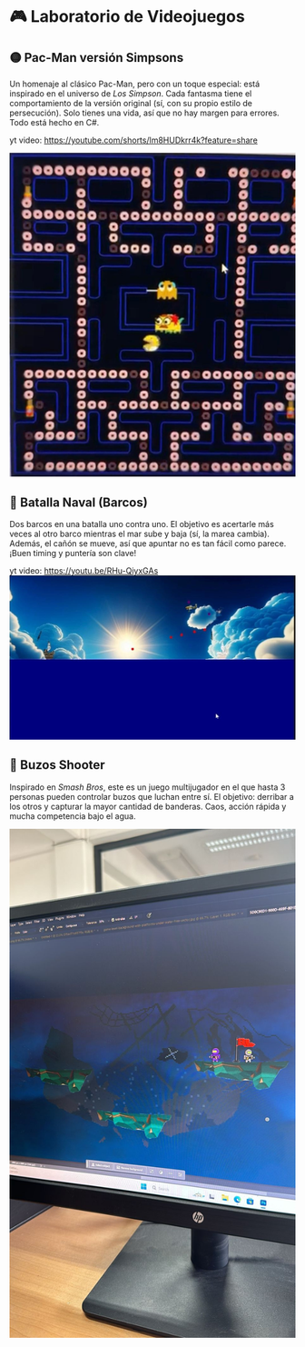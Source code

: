 # 🎮 Laboratorio de Videojuegos

## 🟡 Pac-Man versión Simpsons

Un homenaje al clásico Pac-Man, pero con un toque especial: está inspirado en el universo de *Los Simpson*. Cada fantasma tiene el comportamiento de la versión original (sí, con su propio estilo de persecución). Solo tienes una vida, así que no hay margen para errores. Todo está hecho en C#.

yt video: https://youtube.com/shorts/lm8HUDkrr4k?feature=share

![Pac-Man versión Simpsons](imagenes/pacman.jpeg)


## 🚢 Batalla Naval (Barcos)

Dos barcos en una batalla uno contra uno. El objetivo es acertarle más veces al otro barco mientras el mar sube y baja (sí, la marea cambia). Además, el cañón se mueve, así que apuntar no es tan fácil como parece. ¡Buen timing y puntería son clave!

yt video: https://youtu.be/RHu-QiyxGAs
![Pac-Man versión Simpsons](imagenes/barcos.jpeg)



## 🤿 Buzos Shooter

Inspirado en *Smash Bros*, este es un juego multijugador en el que hasta 3 personas pueden controlar buzos que luchan entre sí. El objetivo: derribar a los otros y capturar la mayor cantidad de banderas. Caos, acción rápida y mucha competencia bajo el agua.

![Pac-Man versión Simpsons](imagenes/buzos.jpeg)

